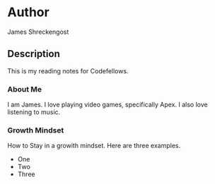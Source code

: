 # Author 
James Shreckengost

## Description
This is my reading notes for Codefellows.

### About Me
I am James. I love playing video games, specifically Apex. I also love listening to music.

### Growth Mindset
How to Stay in a growith mindset. Here are three examples.
* One 
* Two
* Three
